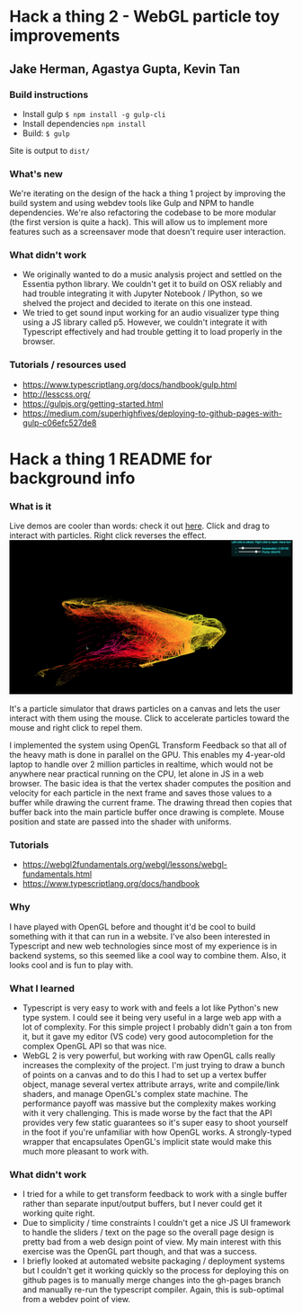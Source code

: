 # Hack a thing 2 - WebGL particle toy improvements

## Jake Herman, Agastya Gupta, Kevin Tan

### Build instructions
* Install gulp `$ npm install -g gulp-cli`
* Install dependencies `npm install`
* Build: `$ gulp`

Site is output to `dist/`

### What's new
We're iterating on the design of the hack a thing 1 project by improving the build
system and using webdev tools like Gulp and NPM to handle dependencies. We're
also refactoring the codebase to be more modular (the first version is quite a
hack). This will allow us to implement more features such as a screensaver mode
that doesn't require user interaction.

### What didn't work
* We originally wanted to do a music analysis project and settled on the Essentia
python library. We couldn't get it to build on OSX reliably and had trouble
integrating it with Jupyter Notebook / IPython, so we shelved the project and
decided to iterate on this one instead.
* We tried to get sound input working for an audio visualizer type thing using
a JS library called p5. However, we couldn't integrate it with Typescript
effectively and had trouble getting it to load properly in the browser.

### Tutorials / resources used
* https://www.typescriptlang.org/docs/handbook/gulp.html
* http://lesscss.org/
* https://gulpjs.org/getting-started.html
* https://medium.com/superhighfives/deploying-to-github-pages-with-gulp-c06efc527de8

# Hack a thing 1 README for background info
### What is it
Live demos are cooler than words: check it out [here](http://cs98.me/hack-a-thing-1-particletoy/). Click and drag to interact with particles. Right click reverses the effect.
![screenshot](screenshot.png)

It's a particle simulator that draws particles on a canvas and lets the user interact
with them using the mouse. Click to accelerate particles toward the mouse and right click to repel them.

I implemented the system using OpenGL Transform Feedback so that all of the heavy math
is done in parallel on the GPU. This enables my 4-year-old laptop to handle over 2
million particles in realtime, which would not be anywhere near practical running on
the CPU, let alone in JS in a web browser. The basic idea is that the vertex shader
computes the position and velocity for each particle in the next frame and saves those
values to a buffer while drawing the current frame. The drawing thread then copies
that buffer back into the main particle buffer once drawing is complete. Mouse position
and state are passed into the shader with uniforms.

### Tutorials
* https://webgl2fundamentals.org/webgl/lessons/webgl-fundamentals.html
* https://www.typescriptlang.org/docs/handbook

### Why
I have played with OpenGL before and thought it'd be cool to build something with it that
can run in a website. I've also been interested in Typescript and new web technologies
since most of my experience is in backend systems, so this seemed like a cool way
to combine them. Also, it looks cool and is fun to play with.

### What I learned
* Typescript is very easy to work with and feels a lot like Python's new type
system. I could see it being very useful in a large web app with a lot of
complexity. For this simple project I probably didn't gain a ton from it, but it
gave my editor (VS code) very good autocompletion for the complex OpenGL API so
that was nice.
* WebGL 2 is very powerful, but working with raw OpenGL calls really increases
the complexity of the project. I'm just trying to draw a bunch of points on a
canvas and to do this I had to set up a vertex buffer object, manage several
vertex attribute arrays, write and compile/link shaders, and manage OpenGL's
complex state machine. The performance payoff was massive but the complexity
makes working with it very challenging. This is made worse by the fact that the
API provides very few static guarantees so it's super easy to shoot yourself in
the foot if you're unfamiliar with how OpenGL works. A strongly-typed wrapper that
encapsulates OpenGL's implicit state would make this much more pleasant to work
with.

### What didn't work
* I tried for a while to get transform feedback to work with a single buffer rather
than separate input/output buffers, but I never could get it working quite right.
* Due to simplicity / time constraints I couldn't get a nice JS UI framework to
handle the sliders / text on the page so the overall page design is pretty bad
from a web design point of view. My main interest with this exercise was the OpenGL
part though, and that was a success.
* I briefly looked at automated website packaging / deployment systems but I
couldn't get it working quickly so the process for deploying this on
github pages is to manually merge changes into the gh-pages branch and manually
re-run the typescript compiler. Again, this is sub-optimal from a webdev point
of view.
